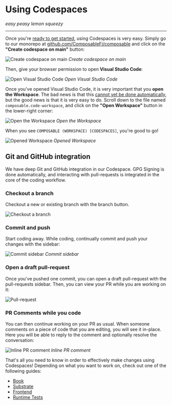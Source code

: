 # Using Codespaces

*easy peasy lemon squeezy*

---

Once you're [ready to get started](./getting-started), using Codespaces is very easy. 
Simply go to our monorepo at [github.com/ComposableFi/composable](https://github.com/ComposableFi/composable) 
and click on the **"Create codespace on main"** button:

![Create codespace on main](/img/codespaces/create-codespace-on-main.png)
*Create codespace on main*

Then, give your browser permission to open **Visual Studio Code**:

![Open Visual Studio Code](/img/codespaces/open-vscode-dialog.png)
*Open Visual Studio Code*

Once you've opened Visual Studio Code, it is very important that you **open the Workspace**. 
The bad news is that this [cannot yet be done automatically](https://github.community/t/how-to-automatically-open-a-vscode-workspace/154339), 
but the good news is that it is very easy to do. Scroll down to the file named `composable.code-workspace`, 
and click on the **"Open Workspace"** button in the lower-right corner:

![Open the Workspace](/img/codespaces/open-the-workspace.png)
*Open the Workspace*

When you see `COMPOSABLE (WORKSPACE) [CODESPACES]`, you're good to go!

![Opened Workspace](/img/codespaces/opened-workspace.png)
*Opened Workspace*

## Git and GitHub integration

We have deep Git and GitHub integration in our Codespace. GPG Signing is done automatically, 
and interacting with pull-requests is integrated in the core of the coding workflow.

### Checkout a branch

Checkout a new or existing branch with the branch button.

![Checkout a branch](/img/codespaces/checkout-branch.png)

### Commit and push

Start coding away. While coding, continually commit and push your changes with the sidebar:

![Commit sidebar](/img/codespaces/commit-sidebar.png)
*Commit sidebar*

### Open a draft pull-request

Once you've pushed one commit, you can open a draft pull-request with the pull-requests sidebar. 
Then, you can view your PR while you are working on it:

![Pull-request](/img/codespaces/pull-request.png)

### PR Comments while you code

You can then continue working on your PR as usual. When someone comments on a piece of code that you are editing, 
you will see it in-place. Here you will be able to reply to the comment and optionally resolve the conversation:

![Inline PR comment](/img/codespaces/inline-pr-comment.png)
*Inline PR comment*

That's all you need to know in order to effectively make changes using Codespaces!
Depending on what you want to work on, check out one of the following guides:

- [Book](./book)
- [Substrate](./substrate)
- [Frontend](./frontend)
- [Runtime Tests](./runtime-tests)
